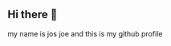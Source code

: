 ## Hi there 👋
my name is jos joe and this is my github profile
<!--


- 🔭 I’m currently working on distributed systems
- 🌱 I’m currently learning nanoelectronics
- 👯 I’m looking to collaborate on react native
- 🤔 I’m looking for help with location management
- 💬 Ask me about electrical engineering
- 😄 Pronouns: he/him
-->
